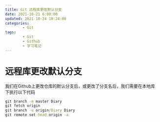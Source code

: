 ```yaml
---
title: Git 远程库更改默认分支
date: 2021-10-21 6:00:00
updated: 2021-10-24 10:24:00
categories:
        - Git
tags:
        - Git
        - Github
        - 学习笔记
---
```

# 远程库更改默认分支

我们在Github上更改仓库的默认分支后，或更改了分支名后，我们需要在本地库下执行以下代码

```cmd
git branch -m master Diary
git fetch origin
git branch -u origin/Diary Diary
git remote set-head origin -a
```

